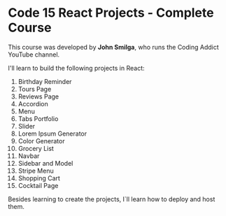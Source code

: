 # Code 15 React Projects - Complete Course

This course was developed by **John Smilga**, who runs the Coding Addict YouTube channel. 

I'll learn to build the following projects in React:

1. Birthday Reminder
2. Tours Page
3. Reviews Page
4. Accordion
5. Menu
6. Tabs Portfolio
7. Slider
8. Lorem Ipsum Generator
9. Color Generator
10. Grocery List
11. Navbar
12. Sidebar and Model
13. Stripe Menu
14. Shopping Cart
15. Cocktail Page

Besides learning to create the projects, I`ll learn how to deploy and host them.

